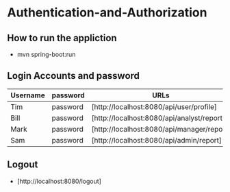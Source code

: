 # Authentication-and-Authorization

## How to run the appliction

- mvn spring-boot:run

## Login Accounts and password

| **Username** | **password** | **URLs** |
|---|---|---|
|Tim|password|[http://localhost:8080/api/user/profile]|
|Bill|password|[http://localhost:8080/api/analyst/report]|
|Mark|password|[http://localhost:8080/api/manager/report]|
|Sam|password|[http://localhost:8080/api/admin/report]|

## Logout

- [http://localhost:8080/logout]